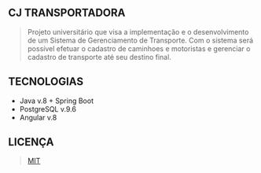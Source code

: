 ## CJ TRANSPORTADORA 

> Projeto universitário que visa a implementação e o desenvolvimento de um Sistema de Gerenciamento de Transporte. Com o sistema será possível 
> efetuar o cadastro de caminhoes e motoristas e gerenciar o cadastro de transporte até seu destino final. 

## TECNOLOGIAS
- Java v.8 + Spring Boot
- PostgreSQL v.9.6
- Angular v.8

## LICENÇA 
> [MIT](https://choosealicense.com/licenses/mit/)
